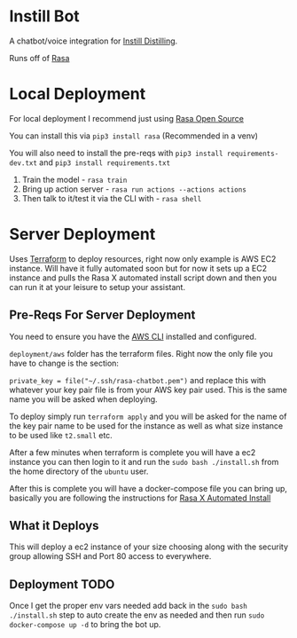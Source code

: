 # Instill Bot
A chatbot/voice integration for [Instill Distilling](https://www.instilldistillingco.com/).

Runs off of [Rasa](www.rasa.com)

# Local Deployment
For local deployment I recommend just using [Rasa Open Source](https://rasa.com/docs/rasa/user-guide/installation/)

You can install this via `pip3 install rasa` (Recommended in a venv)

You will also need to install the pre-reqs with `pip3 install requirements-dev.txt` and `pip3 install requirements.txt`

1. Train the model - `rasa train`
2. Bring up action server - `rasa run actions --actions actions`
3. Then talk to it/test it via the CLI with - `rasa shell`

# Server Deployment
Uses [Terraform](https://www.terraform.io) to deploy resources, right now only example is AWS EC2 instance.  Will have it fully automated soon but for now it sets up a EC2 instance and pulls the Rasa X automated install script down and then you can run it at your leisure to setup your assistant.

## Pre-Reqs For Server Deployment
You need to ensure you have the [AWS CLI](https://docs.aws.amazon.com/cli/latest/userguide/install-cliv1.html) installed and configured.

`deployment/aws` folder has the terraform files.  Right now the only file you have to change is the section:

`private_key = file("~/.ssh/rasa-chatbot.pem")` and replace this with whatever your key pair file is from your AWS key pair used.  This is the same name you will be asked when deploying.

To deploy simply run `terraform apply` and you will be asked for the name of the key pair name to be used for the instance as well as what size instance to be used like `t2.small` etc.

After a few minutes when terraform is complete you will have a ec2 instance you can then login to it and run the `sudo bash ./install.sh` from the home directory of the `ubuntu` user.

After this is complete you will have a docker-compose file you can bring up, basically you are following the instructions for [Rasa X Automated Install](https://rasa.com/docs/rasa-x/installation-and-setup/docker-compose-script/)

## What it Deploys
This will deploy a ec2 instance of your size choosing along with the security group allowing SSH and Port 80 access to everywhere.

## Deployment TODO
Once I get the proper env vars needed add back in the `sudo bash ./install.sh` step to auto create the env as needed and then run `sudo docker-compose up -d` to bring the bot up.